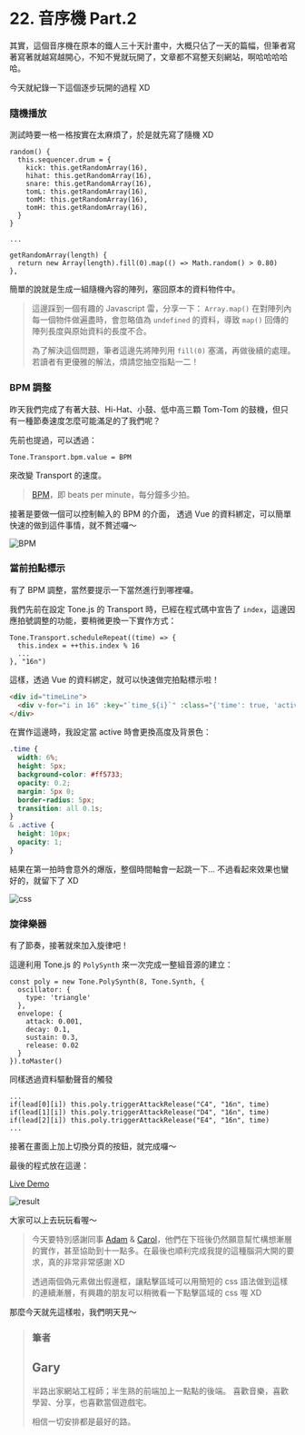 # 22. 音序機 Part.2

其實，這個音序機在原本的鐵人三十天計畫中，大概只佔了一天的篇幅，但筆者寫著寫著就越寫越開心，不知不覺就玩開了，文章都不寫整天刻網站，啊哈哈哈哈哈。

今天就紀錄一下這個逐步玩開的過程 XD

### 隨機播放

測試時要一格一格按實在太麻煩了，於是就先寫了隨機 XD

```javascript=
random() {
  this.sequencer.drum = {
    kick: this.getRandomArray(16),
    hihat: this.getRandomArray(16),
    snare: this.getRandomArray(16),
    tomL: this.getRandomArray(16),
    tomM: this.getRandomArray(16),
    tomH: this.getRandomArray(16),
  }
}

...

getRandomArray(length) {
  return new Array(length).fill(0).map(() => Math.random() > 0.80)
},
```

簡單的說就是生成一組隨機內容的陣列，塞回原本的資料物件中。

> 這邊踩到一個有趣的 Javascript 雷，分享一下：
> `Array.map()` 在對陣列內每一個物件做遍盡時，會忽略值為 `undefined` 的資料，導致 `map()` 回傳的陣列長度與原始資料的長度不合。
>
> 為了解決這個問題，筆者這邊先將陣列用 `fill(0)` 塞滿，再做後續的處理。若讀者有更優雅的解法，煩請您抽空指點一二！

### BPM 調整

昨天我們完成了有著大鼓、Hi-Hat、小鼓、低中高三顆 Tom-Tom 的鼓機，但只有一種節奏速度怎麼可能滿足的了我們呢？

先前也提過，可以透過：

```javascript=
Tone.Transport.bpm.value = BPM
```

來改變 Transport 的速度。

> [BPM](<https://zh.wikipedia.org/wiki/%E9%80%9F%E5%BA%A6_(%E9%9F%B3%E6%A8%82)#%E9%87%8F%E5%BA%A6%E9%9F%B3%E6%A8%82%E9%80%9F%E5%BA%A6>)，即 beats per minute，每分鐘多少拍。

接著是要做一個可以控制輸入的 BPM 的介面，
透過 Vue 的資料綁定，可以簡單快速的做到這件事情，就不贅述囉～

![BPM](https://i.imgur.com/NaMwTmh.png)

### 當前拍點標示

有了 BPM 調整，當然要提示一下當然進行到哪裡囉。

我們先前在設定 Tone.js 的 Transport 時，已經在程式碼中宣告了 `index`，這邊因應拍號調整的功能，要稍微更換一下實作方式：

```javascript=
Tone.Transport.scheduleRepeat((time) => {
  this.index = ++this.index % 16
  ...
}, "16n")
```

這樣，透過 Vue 的資料綁定，就可以快速做完拍點標示啦！

```html
<div id="timeLine">
  <div v-for="i in 16" :key="`time_${i}`" :class="{'time': true, 'active': index === i-1 }" />
</div>
```

在實作這邊時，我設定當 active 時會更換高度及背景色：

```css
.time {
  width: 6%;
  height: 5px;
  background-color: #ff5733;
  opacity: 0.2;
  margin: 5px 0;
  border-radius: 5px;
  transition: all 0.1s;
}
& .active {
  height: 10px;
  opacity: 1;
}
```

結果在第一拍時會意外的爆版，整個時間軸會一起跳一下...
不過看起來效果也蠻好的，就留下了 XD

![css](https://i.imgur.com/Hwix494.gif)

### 旋律樂器

有了節奏，接著就來加入旋律吧！

這邊利用 Tone.js 的 `PolySynth` 來一次完成一整組音源的建立：

```javascript=
const poly = new Tone.PolySynth(8, Tone.Synth, {
  oscillator: {
    type: 'triangle'
  },
  envelope: {
    attack: 0.001,
    decay: 0.1,
    sustain: 0.3,
    release: 0.02
  }
}).toMaster()
```

同樣透過資料驅動聲音的觸發

```javascript=
...
if(lead[0][i]) this.poly.triggerAttackRelease("C4", "16n", time)
if(lead[1][i]) this.poly.triggerAttackRelease("D4", "16n", time)
if(lead[2][i]) this.poly.triggerAttackRelease("E4", "16n", time)
...
```

接著在畫面上加上切換分頁的按鈕，就完成囉～

最後的程式放在這邊：

[Live Demo](https://schaoss.github.io/web-audio/#/sequencer)

![result](https://i.imgur.com/mvDgJTa.gif)

大家可以上去玩玩看喔～

> 今天要特別感謝同事 [Adam](https://ithelp.ithome.com.tw/users/20111956/ironman/1784) & [Carol](https://ithelp.ithome.com.tw/users/20111500/ironman/1788)，他們在下班後仍然願意幫忙構想漸層的實作，甚至協助到十一點多。在最後也順利完成我提的這種腦洞大開的要求，真的非常非常感謝 XD
>
> 透過兩個偽元素做出假邊框，讓點擊區域可以用簡短的 css 語法做到這樣的連續漸層，有興趣的朋友可以稍微看一下點擊區域的 css 喔 XD

那麼今天就先這樣啦，我們明天見～

> ### 筆者
>
> ## Gary
>
> 半路出家網站工程師；半生熟的前端加上一點點的後端。
> 喜歡音樂，喜歡學習、分享，也喜歡當個遊戲宅。
>
> 相信一切安排都是最好的路。
